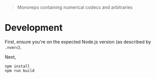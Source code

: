 > Monorepo containing numerical codecs and arbitraries

# Development

First, ensure you're on the expected Node.js version (as described by `.nvmrc`).

Next,

```
npm install
npm run build
```